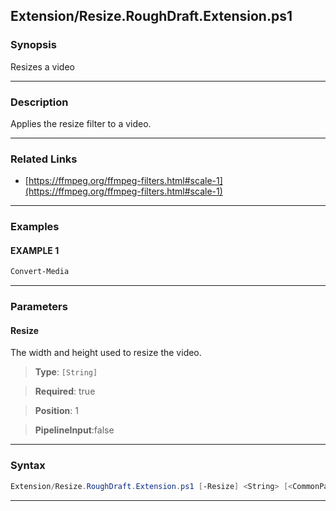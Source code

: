 
Extension/Resize.RoughDraft.Extension.ps1
-----------------------------------------
### Synopsis
Resizes a video

---
### Description

Applies the resize filter to a video.

---
### Related Links
* [https://ffmpeg.org/ffmpeg-filters.html#scale-1](https://ffmpeg.org/ffmpeg-filters.html#scale-1)



---
### Examples
#### EXAMPLE 1
```PowerShell
Convert-Media
```

---
### Parameters
#### **Resize**

The width and height used to resize the video.



> **Type**: ```[String]```

> **Required**: true

> **Position**: 1

> **PipelineInput**:false



---
### Syntax
```PowerShell
Extension/Resize.RoughDraft.Extension.ps1 [-Resize] <String> [<CommonParameters>]
```
---




